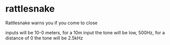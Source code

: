 # rattlesnake

Rattlesnake warns you if you come to close


inputs will be 10-0 meters, for a 10m input the tone will be low, 500Hz, for a
distance of 0 the tone will be 2.5kHz
